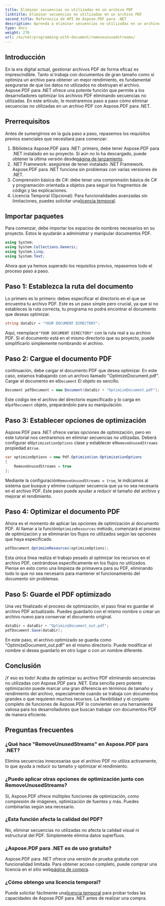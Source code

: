 ```yaml
---
title: Eliminar secuencias no utilizadas en un archivo PDF
linktitle: Eliminar secuencias no utilizadas en un archivo PDF
second_title: Referencia de API de Aspose.PDF para .NET
description: Aprenda a eliminar secuencias no utilizadas en un archivo PDF usando Aspose.PDF para .NET para optimizar el tamaño y el rendimiento del archivo.
type: docs
weight: 270
url: /es/net/programming-with-document/removeunusedstreams/
---
```

## Introducción

En la era digital actual, gestionar archivos PDF de forma eficaz es imprescindible. Tanto si trabaja con documentos de gran tamaño como si optimiza un archivo para obtener un mejor rendimiento, es fundamental asegurarse de que los datos no utilizados no obstruyan el archivo. Aspose.PDF para .NET ofrece una potente función que permite a los desarrolladores optimizar los archivos PDF eliminando secuencias no utilizadas. En este artículo, le mostraremos paso a paso cómo eliminar secuencias no utilizadas en un archivo PDF con Aspose.PDF para .NET.

## Prerrequisitos

Antes de sumergirnos en la guía paso a paso, repasemos los requisitos previos esenciales que necesitará para comenzar:

1.  Biblioteca Aspose.PDF para .NET: primero, debe tener Aspose.PDF para .NET instalado en su proyecto. Si aún no lo ha descargado, puede obtener la última versión desde[página de lanzamiento](https://releases.aspose.com/pdf/net/).
2. .NET Framework: asegúrese de tener instalado .NET Framework. Aspose.PDF para .NET funciona sin problemas con varias versiones de .NET.
3. Comprensión básica de C#: debe tener una comprensión básica de C# y programación orientada a objetos para seguir los fragmentos de código y las explicaciones.
4.  Licencia Temporal (Opcional): Para funcionalidades avanzadas sin limitaciones, puedes solicitar una[licencia temporal](https://purchase.aspose.com/temporary-license/).


## Importar paquetes

Para comenzar, debe importar los espacios de nombres necesarios en su proyecto. Estos le ayudarán a administrar y manipular documentos PDF.

```csharp
using System;
using System.Collections.Generic;
using System.Linq;
using System.Text;
```

Ahora que ya hemos superado los requisitos previos, repasemos todo el proceso paso a paso.

## Paso 1: Establezca la ruta del documento

Lo primero es lo primero: debes especificar el directorio en el que se encuentra tu archivo PDF. Este es un paso simple pero crucial, ya que si no estableces la ruta correcta, tu programa no podrá encontrar el documento que deseas optimizar.

```csharp
string dataDir = "YOUR DOCUMENT DIRECTORY";
```

 Aquí, reemplace`"YOUR DOCUMENT DIRECTORY"` con la ruta real a su archivo PDF. Si el documento está en el mismo directorio que su proyecto, puede simplificarlo simplemente nombrando el archivo.

## Paso 2: Cargue el documento PDF

 continuación, debe cargar el documento PDF que desea optimizar. En este caso, estamos trabajando con un archivo llamado "OptimizeDocument.pdf". Cargar el documento en el`Document` El objeto es sencillo.

```csharp
Document pdfDocument = new Document(dataDir + "OptimizeDocument.pdf");
```

 Este código lee el archivo del directorio especificado y lo carga en el`pdfDocument` objeto, preparándolo para su manipulación.

## Paso 3: Establecer opciones de optimización

 Aspose.PDF para .NET ofrece varias opciones de optimización, pero en este tutorial nos centraremos en eliminar secuencias no utilizadas. Deberá configurar el`OptimizationOptions` clase y establecer el`RemoveUnusedStreams` propiedad a`true`.

```csharp
var optimizeOptions = new Pdf.Optimization.OptimizationOptions
{
    RemoveUnusedStreams = true
};
```

 Mediante la configuración`RemoveUnusedStreams = true`, le indicamos al sistema que busque y elimine cualquier secuencia que ya no sea necesaria en el archivo PDF. Este paso puede ayudar a reducir el tamaño del archivo y mejorar el rendimiento.

## Paso 4: Optimizar el documento PDF

 Ahora es el momento de aplicar las opciones de optimización al documento PDF. Al llamar a la función`OptimizeResources` método, comenzará el proceso de optimización y se eliminarán los flujos no utilizados según las opciones que haya especificado.

```csharp
pdfDocument.OptimizeResources(optimizeOptions);
```

Esta única línea realiza el trabajo pesado al optimizar los recursos en el archivo PDF, centrándose específicamente en los flujos no utilizados. Piense en esto como una limpieza de primavera para su PDF, eliminando todo lo que no sea necesario para mantener el funcionamiento del documento sin problemas.

## Paso 5: Guarde el PDF optimizado

Una vez finalizado el proceso de optimización, el paso final es guardar el archivo PDF actualizado. Puedes guardarlo con el mismo nombre o crear un archivo nuevo para conservar el documento original.

```csharp
dataDir = dataDir + "OptimizeDocument_out.pdf";
pdfDocument.Save(dataDir);
```

En este paso, el archivo optimizado se guarda como "OptimizeDocument_out.pdf" en el mismo directorio. Puede modificar el nombre si desea guardarlo en otro lugar o con un nombre diferente.

## Conclusión

¡Y eso es todo! Acaba de optimizar su archivo PDF eliminando secuencias no utilizadas con Aspose.PDF para .NET. Esta sencilla pero potente optimización puede marcar una gran diferencia en términos de tamaño y rendimiento del archivo, especialmente cuando se trabaja con documentos grandes o que requieren muchos recursos. La flexibilidad y el conjunto completo de funciones de Aspose.PDF lo convierten en una herramienta valiosa para los desarrolladores que buscan trabajar con documentos PDF de manera eficiente.

## Preguntas frecuentes

### ¿Qué hace "RemoveUnusedStreams" en Aspose.PDF para .NET?
Elimina secuencias innecesarias que el archivo PDF no utiliza activamente, lo que ayuda a reducir su tamaño y optimizar el rendimiento.

### ¿Puedo aplicar otras opciones de optimización junto con RemoveUnusedStreams?
Sí, Aspose.PDF ofrece múltiples funciones de optimización, como compresión de imágenes, optimización de fuentes y más. Puedes combinarlas según sea necesario.

### ¿Esta función afecta la calidad del PDF?
No, eliminar secuencias no utilizadas no afecta la calidad visual ni estructural del PDF. Simplemente elimina datos superfluos.

### ¿Aspose.PDF para .NET es de uso gratuito?
 Aspose.PDF para .NET ofrece una versión de prueba gratuita con funcionalidad limitada. Para obtener acceso completo, puede comprar una licencia en el sitio web[página de compra](https://purchase.aspose.com/buy).

### ¿Cómo obtengo una licencia temporal?
 Puede solicitar fácilmente una[licencia temporal](https://purchase.aspose.com/temporary-license/) para probar todas las capacidades de Aspose.PDF para .NET antes de realizar una compra.
